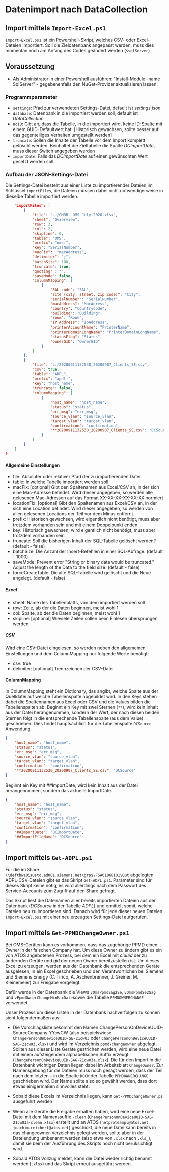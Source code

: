 # Datenimport nach DataCollection

## Import mittels `Import-Excel.ps1`

`Import-Excel.ps1` ist ein Powershell-Skript, welches CSV- oder Excel-Dateien importiert. Soll die Zieldatenbank  angepasst werden, muss dies momentan noch am Anfang des Codes geändert werden (`$sqlServer`)

## Voraussetzung

* Als Administrator in einer Powershell ausführen: "Install-Module -name SqlServer" - gegebenenfalls den NuGet-Provider aktualisieren lassen.

### Programmparameter

* `settings`: Pfad zur verwendeten Settings-Datei, default ist _settings.json_
* `database`: Datenbank in die importiert werden soll, default ist _DataCollection_
* `noID`: Gibt an, dass die Tabelle, in die importiert wird, keine ID-Spalte mit einem GUID-Defaultwert hat. [Historisch gewachsen, sollte besser auf das gegenteiliges Verhalten umgestellt werden]
* `truncate`: Sollen die Inhalte der Tabelle vor dem Import komplett gelöscht werden. Beinhaltet die Zieltabelle die Spalte _DCImportDate_, muss dieser Switch angegeben werden
* `importDate`: Falls das _DCImportDate_ auf einen gewünschten Wert gesetzt werden soll

### Aufbau der JSON-Settings-Datei

Die Settings-Datei besteht aus einer Liste zu importierender Dateien im Schlüssel `importFiles`, die Dateien müssen dabei nicht notwendigerweise in dieselbe Tabelle importiert werden:

```JSON
    "importFiles": [
        {
            "file": "../CMDB _OMS_July_2020.xlsx",
            "sheet": "Ovierview",
            "row": 3,
            "col": 2,
            "skipline": 0,
            "table": "OMS",
            "prefix": "oms:",
            "key": "SerialNumber",
            "macFix":  "macAddress",
            "delimiter": ";",
            "batchSize": 100,
            "truncate": true,
            "quoting" : "",
            "saveMode": false,
            "columnMapping": [
                {
                    "SAL code": "SAL",
                    "site (city, street, zip code)": "City",
                    "serialNumber": "SerialNumber",
                    "macAddress": "MacAdress",
                    "country": "CountryCode",
                    "building": "Building",
                    "room": "Room",
                    "IP Address": "IpAddress",
                    "printerAccountName": "PrinterName",
                    "printerDomainLongName": "PrinterDomainLongName",
                    "statusFlag": "Status",
                    "ownerGID": "OwnerGID"
                }
            ]
        },
        {
            "file": "z:/20200911132530_20200907_Clients_SE.csv",
            "csv": true,
            "table": "ADPL",
            "prefix": "apdl:",
            "key": "host_name",
            "truncate": false,
            "columnMapping": [
                {
                    "host_name": "host_name",
                    "status": "status",
                    "err_msg": "err_msg",
                    "source_vlan": "source_vlan",
                    "target_vlan": "target_vlan",
                    "confirmation": "confirmation",
                    "**20200911132530_20200907_Clients_SE.csv": "DCSource"
                }
            ]
        }
    ]
}
```

#### Allgemeine Einstellungen

* file: Absoluter oder relativer Pfad der zu importierenden Datei
* table: In welche Tabelle importiert werden soll
* macFix: [optional] Gibt den Spaltenamen aus Excel/CSV an, in der sich eine Mac-Adresse befindet. Wird dieser angegeben, so werden alle gelesenen Mac-Adressen auf das Format XX-XX-XX-XX-XX-XX normiert
* locationFix: [optional] Gibt den Spaltenamen aus Excel/CSV an, in der sich eine Location befindet. Wird dieser angegeben, so werden von allen gelesenen Locations der Teil vor dem Minus entfernt.
* prefix: Historisch gewachsen, wird eigentlich nicht benötigt, muss aber trotzdem vorhanden sein und mit einem Doppelpunkt enden
* key: Historisch gewachsen, wird eigentlich nicht benötigt, muss aber trotzdem vorhanden sein
* truncate: Soll die bisherigen Inhalt der SQL-Tabelle gelöscht werden? (default - false)
* batchSize: Die Anzahl der Insert-Befehlen in einer SQL-Abfrage. (default - 1000)
* saveMode: Prevent error "String or binary data would be truncated." Adjust the length of the Data to the field size. (default - false)
* forceCreateTable: Die alte SQL-Tabelle wird gelöscht und die Neue angelegt. (default - false)

##### Excel

* sheet: Name des Tabellenblatts, von dem importiert werden soll
* row: Zeile, ab der die Daten beginnen, meist wohl 1
* col: Spalte, ab der die Daten beginnen, meist wohl 1
* skipline: [optional] Wieviele Zeilen sollen beim Einlesen übersprungen werden

##### CSV

Wird eine CSV-Datei eingelesen, so werden neben den allgemeinen Einstellungen und dem ColumnMapping nur folgende Werte benötigt:

* csv: true
* delimiter: [optional] Trennzeichen der CSV-Datei

#### ColumnMapping

In ColumnMapping steht ein Dictionary, das angibt, welche Spalte aus der Quelldatei auf welche Tabellenspalte abgebildet wird. In den Keys stehen dabei die Spaltennamen aus Excel oder CSV und die Values bilden die Tabellenspalten ab. Beginnt ein Key mit zwei Sternen (`**`), wird kein Inhalt aus der Datei herangenommen, sondern der Wert, der nach diesen beiden Sternen folgt in die entsprechende Tabellenspalte (aus dem Value) geschrieben. Dies findet hauptsächlich für die Tabellenspalte `DCSource` Anwendung.

```JSON
{
    "host_name": "host_name",
    "status": "status",
    "err_msg": "err_msg",
    "source_vlan": "source_vlan",
    "target_vlan": "target_vlan",
    "confirmation": "confirmation",
    "**20200911132530_20200907_Clients_SE.csv": "DCSource"
}
```

Beginnt ein Key mit ##ImportDate, wird kein Inhalt aus der Datei herangenommen, sondern das aktuelle ImportDate.

```JSON
{
    "host_name": "host_name",
    "status": "status",
    "err_msg": "err_msg",
    "source_vlan": "source_vlan",
    "target_vlan": "target_vlan",
    "confirmation": "confirmation",
    "##ImportDate": "DCImportDate",
    "##ImportFileName": "DCSource"
}
```

## Import mittels `Get-ADPL.ps1`

Für die im Share `\\defthwa0is0sto.ad001.siemens.net\grp$\FSA01068101\Out` abgelegten ADPL-CSV-Dateien gibt es das Skript `Get-ADPL.ps1`. Parameter sind für dieses Skript keine nötig, es wird allerdings nach dem Passwort des Service-Accounts zum Zugriff auf den Share gefragt.

Das Skript liest die Dateinamen aller bereits importierten Dateien aus der Datenbank (_DCSource_ in der Tabelle _ADPL_) und ermittelt somit, welche Dateien neu zu importieren sind. Danach wird für jede dieser neuen Dateien `Import-Excel.ps1` mit einer neu erzeugten Settings-Datei aufgerufen.

## Import mittels `Get-PPMDChangeOwner.ps1`

Bei OMS-Geräten kann es vorkommen, dass das zugehörige PPMD einen Owner in der falschen Company hat. Um diese Owner zu ändern gibt es ein von ATOS angebotenen Prozess, bei dem ein Excel mit _ciuuid_ der zu ändernden Geräte und _gid_ der neuen Owner bereitzustellen ist. Um dieses Excel zu erzeugen, werden aus der Datenbank die entsprechenden Geräte ausgelesen, in ein Excel geschrieben und den Verantwortlichen bei Siemens und Siemens Energy (C. Tirico, A. Aschenbrenner, J. Greiner, M. Kleinemeier) zur Freigabe vorgelegt.

Dafür werde in der Datenbank die Views `vOmsPpmdSag2Se`, `vOmsPpmdSe2Sag` und `vPpmdOwnerChangeMinMaxDate`sowie die Tabelle `PPMDOWNERCHANGE` verwendet.

Unser Prozess um diese Listen in der Datenbank nachverfolgen zu können sieht folgendermaßen aus:

* Die Vorschlagsliste bekommt den Namen ChangePersonOnDeviceUUID-SourceCompany-YYcwCW (also beispielswiese `ChangePersonOnDeviceUUID-SE-21cw03` oder `ChangePersonOnDeviceUUID-SAG-21cw03.xlsx`) und wird im Verzeichnis `ppmd\changeowner` abgelegt. Sollten aus dieser Liste Geräte gestrichen werden, wird eine neue Datei mit einem aufsteigendem alphabetischen Suffix erzeugt (`ChangePersonOnDeviceUUID-SAG-21cw03a.xlsx`). Die für den Import in die Datenbank wichtigen Daten liegen dabei im Arbeitsblatt `ChangeOwner`. Zur Namensgebung für die Dateien muss noch gesagt werden, dass der Teil nach dem letzten `-` in die Spalte `DCCW` der Tabelle `PPMDOWNERCHANGE` geschrieben wird. Der Name sollte also so gewählt werden, dass dort etwas einigermaßen sinnvolles steht.

* Sobald diese Excels im Verzeichnis liegen, kann `Get-PPMDChangeOwner.ps` ausgeführt werden

* Wenn alle Geräte die Freigabe erhalten haben, wird eine neue Excel-Datei mit dem Namenssuffix `-clean` (`ChangePersonOnDeviceUUID-SAG-21cw03a-clean.xlsx`) erstellt und an ATOS (`netproteampl@atos.net`, `joachim.reichert@atos.net`) geschickt, die neue Datei kann bereits in das changeowner-Verzeichnis gelegt werden, sollte aber in der Dateiendung umbenannt werden (also etwa von `.xlsx` nach `.xls_`), damit sie beim der Ausführung des Skripts noch nicht berüksichtigt wird.

* Sobald ATOS Vollzug meldet, kann die Datei wieder richtig benannt werden (`.xlsx`) und das Skript erneut ausgeführt werden.

